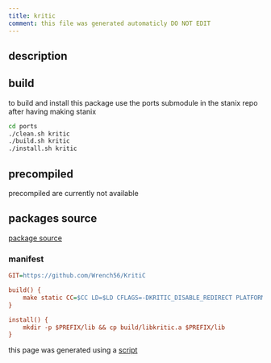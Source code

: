 ```yaml
---
title: kritic
comment: this file was generated automaticly DO NOT EDIT
---
```

## description

## build
to build and install this package use the ports submodule in the stanix repo
after having making stanix
```sh
cd ports
./clean.sh kritic
./build.sh kritic
./install.sh kritic
```

## precompiled
precompiled are currently not available

## packages source
[package source](https://github.com/tayoky/ports/tree/main/ports/kritic)  

### manifest
```ini
GIT=https://github.com/Wrench56/KritiC

build() {
	make static CC=$CC LD=$LD CFLAGS=-DKRITIC_DISABLE_REDIRECT PLATFORM=stanix
}

install() {
	mkdir -p $PREFIX/lib && cp build/libkritic.a $PREFIX/lib
}
```

this page was generated using a [script](../../update-packages.md)
